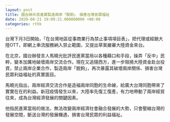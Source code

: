```yaml
---
layout: post
title: 國台辦斥民進黨製造兩岸「脫鉤」　損害台灣民眾福祉
date: 2020-08-21 19:09:21.000000000 +08:00
categories: rthk
---
```


台灣下月3日開始，「在台灣地區從事商業行為禁止事項項目表」，把代理或經銷大陸OTT，即網上串流服務納入禁止範圍，又提出草案嚴審大陸資金來台。

在北京，國台辦發言人馬曉光批評民進黨當局以各種藉口和手段，操弄「反中」民粹，變本加厲地破壞兩岸交流合作。現在又追隨西方，進一步阻撓大陸資金赴台投資，禁止兩岸企業合作，製造兩岸「脫鉤」，再次暴露其破壞兩岸關係、損害台灣民眾利益福祉的真實面目。

馬曉光指出，兩岸經濟交流合作是造福兩岸同胞的生命線，給廣大台灣同胞帶來了實實在在的利益。新冠疫情發生以來，大陸率先復工復產，有力地帶動了兩岸經貿往來，成為台灣經濟發展的關鍵因素。

他指民進黨當局的做法，無法改變兩岸經濟社會融合發展的大勢，只會壓縮台灣的發展空間，斷送台灣的發展機遇，損害台灣民眾的利益福祉。
